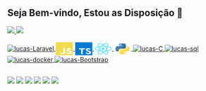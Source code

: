 ## Seja Bem-vindo, Estou as Disposição 👋

  <a href=https://github.com/LucasdeSDuarte>
  <img height="180em" src="https://github-readme-stats.vercel.app/api?username=LucasdeSDuarte&show_icons=true&theme=dark&include_all_commits=true&count_private=true"/>
  <img height="180em" src="https://github-readme-stats.vercel.app/api/top-langs/?username=LucasdeSDuarte&layout=compact&langs_count=7&theme=dark"/>
</div>
<div style="display: inline_block"><br>
  <img align="center" alt="lucas-Laravel" height="30" width="40" img src="https://cdn.jsdelivr.net/gh/devicons/devicon@latest/icons/laravel/laravel-original.svg"/>
  <img align="center" alt="lucas-Js" height="30" width="40" src="https://raw.githubusercontent.com/devicons/devicon/master/icons/javascript/javascript-plain.svg">
  <img align="center" alt="lucas-Ts" height="30" width="40" src="https://raw.githubusercontent.com/devicons/devicon/master/icons/typescript/typescript-plain.svg">
  <img align="center" alt="lucas-React" height="30" width="40" src="https://raw.githubusercontent.com/devicons/devicon/master/icons/react/react-original.svg">
  <img align="center" alt="lucas-Python" height="30" width="40" src="https://raw.githubusercontent.com/devicons/devicon/master/icons/python/python-original.svg">
  <img align="center" alt="lucas-C" height="30" width="40" img src="https://cdn.jsdelivr.net/gh/devicons/devicon/icons/c/c-original.svg" />
  <img align="center" alt="lucas-sql" height="30" width="40" img src="https://cdn.jsdelivr.net/gh/devicons/devicon@latest/icons/mysql/mysql-original.svg"/>
  <img align="center" alt="lucas-docker" height="30" width="40" <img src="https://cdn.jsdelivr.net/gh/devicons/devicon@latest/icons/docker/docker-original.svg" />
  <img align="center" alt="lucas-Bootstrap" height="30" width="40" <img src="https://cdn.jsdelivr.net/gh/devicons/devicon@latest/icons/bootstrap/bootstrap-original.svg" />
          
          
</div>

  ##
 
<div> 
  <a href="https://www.instagram.com/lucazdsd/" target="_blank"><img src="https://img.shields.io/badge/-Instagram-%23E4405F?style=for-the-badge&logo=instagram&logoColor=white" target="_blank"></a>
  <a href="https://twitter.com/JazzDsD" target="_blank"><img src="https://img.shields.io/badge/Twitter-1DA1F2?style=for-the-badge&logo=twitter&logoColor=white" target="_blank"></a> 
  <a href = "lukazduarte@gmail.com"><img src="https://img.shields.io/badge/-Gmail-%23333?style=for-the-badge&logo=gmail&logoColor=white" target="_blank"></a>
  <a href="https://www.linkedin.com/in/lucas-duarte-4872b988/" target="_blank"><img src="https://img.shields.io/badge/-LinkedIn-%230077B5?style=for-the-badge&logo=linkedin&logoColor=white" target="_blank"></a> 
 <a href="https://www.facebook.com/lukaz.duarte" target="_blank"><img src="https://img.shields.io/badge/Facebook-1877F2?style=for-the-badge&logo=facebook&logoColor=white" target="_blank"></a> 
  <a href="@" target="_blank"><img src="https://img.shields.io/badge/Telegram-2CA5E0?style=for-the-badge&logo=telegram&logoColor=white" target="_blank"></a> 
 
</div>
